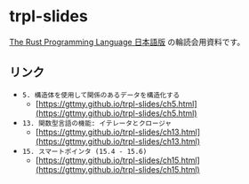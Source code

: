 # trpl-slides

[The Rust Programming Language 日本語版](https://doc.rust-jp.rs/book-ja/title-page.html) の輪読会用資料です。

## リンク
- `5. 構造体を使用して関係のあるデータを構造化する`
  - [https://gttmy.github.io/trpl-slides/ch5.html](https://gttmy.github.io/trpl-slides/ch5.html)
- `13. 関数型言語の機能: イテレータとクロージャ`
  - [https://gttmy.github.io/trpl-slides/ch13.html](https://gttmy.github.io/trpl-slides/ch13.html)
- `15. スマートポインタ (15.4 - 15.6)`
  - [https://gttmy.github.io/trpl-slides/ch15.html](https://gttmy.github.io/trpl-slides/ch15.html)

